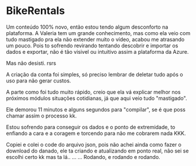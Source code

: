 # BikeRentals
Um conteúdo 100% novo, então estou tendo algum desconforto na plataforma.
A Valeria tem um grande conhecimento, mas como ela veio com tudo mastigado pra ela não extender muito o vídeo, acabou me atrasando um pouco.
Pois to sofrendo revirando tentando descobrir e importar os dados e exportar, não é tão visivel ou intuitivo assim a plataforma da Azure.

Mas não desisti. rsrs

A criação da conta foi simples, só preciso lembrar de deletar tudo após o uso para não gerar custos.

A parte como foi tudo muito rápido, creio que ela vá explicar melhor nos próximos módulos situações cotidianas, já que aqui veio tudo "mastigado".

Ele demorou 11 minutos e alguns segundos para "compilar", se é que poss chamar assim o processo kk.

Estou sofrendo para conseguir os dados e o ponto de extremidade, to enfiando a cara e a coragem e torcendo para não me cobrarem nada KKK.

Copiei e colei o code do arquivo json, pois não achei ainda como fazer o download do danado, ele ta criando e atualizando em ponto real, não sei se escolhi certo kk mas ta lá..
...
... Rodando, e rodando e rodando.
